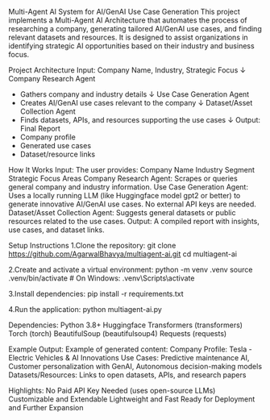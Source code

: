Multi-Agent AI System for AI/GenAI Use Case Generation
This project implements a Multi-Agent AI Architecture that automates the process of researching a company, generating tailored AI/GenAI use cases, and finding relevant datasets and resources.
It is designed to assist organizations in identifying strategic AI opportunities based on their industry and business focus.

Project Architecture
Input: Company Name, Industry, Strategic Focus
        ↓
Company Research Agent
- Gathers company and industry details
        ↓
Use Case Generation Agent
- Creates AI/GenAI use cases relevant to the company
        ↓
Dataset/Asset Collection Agent
- Finds datasets, APIs, and resources supporting the use cases
        ↓
Output: Final Report
- Company profile
- Generated use cases
- Dataset/resource links

 How It Works
Input: The user provides:
Company Name
Industry Segment
Strategic Focus Areas
Company Research Agent:
Scrapes or queries general company and industry information.
Use Case Generation Agent:
Uses a locally running LLM (like Huggingface model gpt2 or better) to generate innovative AI/GenAI use cases.
No external API keys are needed.
Dataset/Asset Collection Agent:
Suggests general datasets or public resources related to the use cases.
Output:
A compiled report with insights, use cases, and dataset links.

Setup Instructions
1.Clone the repository:
git clone https://github.com/AgarwalBhavya/multiagent-ai.git
cd multiagent-ai

2.Create and activate a virtual environment:
python -m venv .venv
source .venv/bin/activate  # On Windows: .venv\Scripts\activate

3.Install dependencies:
pip install -r requirements.txt

4.Run the application:
python multiagent-ai.py


Dependencies:
Python 3.8+
Huggingface Transformers (transformers)
Torch (torch)
BeautifulSoup (beautifulsoup4)
Requests (requests)

Example Output:
Example of generated content:
Company Profile: Tesla - Electric Vehicles & AI Innovations
Use Cases: Predictive maintenance AI, Customer personalization with GenAI, Autonomous decision-making models
Datasets/Resources: Links to open datasets, APIs, and research papers

Highlights:
No Paid API Key Needed (uses open-source LLMs)
Customizable and Extendable
Lightweight and Fast
Ready for Deployment and Further Expansion
